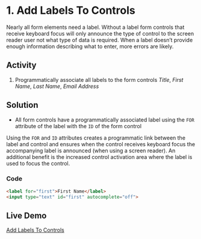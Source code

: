 # 1. Add Labels To Controls
Nearly all form elements need a label. Without a label form controls that receive keyboard focus will only announce the type of control to the screen reader user not what type of data is required. When a label doesn’t provide enough information describing what to enter, more errors are likely.

## Activity
1.	Programmatically associate all labels to the form controls _Title_, _First Name_, _Last Name_, _Email Address_

## Solution
* All form controls have a programmatically associated label using the `FOR` attribute of the label with the `ID` of the form control

Using the `FOR` and `ID` attributes creates a programmatic link between the label and control and ensures when the control receives keyboard focus the accompanying label is announced (when using a screen reader). An additional benefit is the increased control activation area where the label is used to focus the control.

### Code
```html
<label for="first">First Name</label> 
<input type="text" id="first" autocomplete="off">
```

## Live Demo
[Add Labels To Controls](https://canaxess.github.io/ACME-fashion-house/3-improve-structure-of-webform/1-add-labels-controls/finish/)
